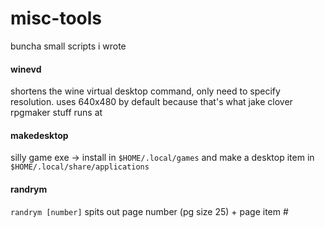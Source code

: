 # misc-tools
buncha small scripts i wrote

#### winevd
shortens the wine virtual desktop command, only need to specify resolution. uses 640x480 by default because that's what jake clover rpgmaker stuff runs at

#### makedesktop
silly game exe -> install in `$HOME/.local/games` and make a desktop item in `$HOME/.local/share/applications`

#### randrym
`randrym [number]` spits out page number (pg size 25) + page item #
